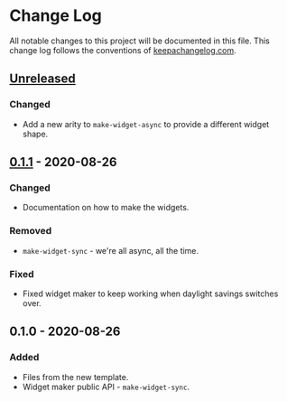 # Change Log
All notable changes to this project will be documented in this file. This change log follows the conventions of [keepachangelog.com](http://keepachangelog.com/).

## [Unreleased]
### Changed
- Add a new arity to `make-widget-async` to provide a different widget shape.

## [0.1.1] - 2020-08-26
### Changed
- Documentation on how to make the widgets.

### Removed
- `make-widget-sync` - we're all async, all the time.

### Fixed
- Fixed widget maker to keep working when daylight savings switches over.

## 0.1.0 - 2020-08-26
### Added
- Files from the new template.
- Widget maker public API - `make-widget-sync`.

[Unreleased]: https://github.com/your-name/zic/compare/0.1.1...HEAD
[0.1.1]: https://github.com/your-name/zic/compare/0.1.0...0.1.1
